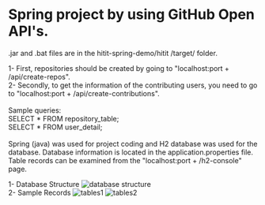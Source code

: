 # Spring project by using GitHub Open API's.  

.jar and .bat files are in the hitit-spring-demo/hitit /target/ folder.  

1- First, repositories should be created by going to "localhost:port + /api/create-repos".
<br>
2- Secondly, to get the information of the contributing users, you need to go to "localhost:port + /api/create-contributions".  
<br>
Sample queries:
<br>
SELECT * FROM repository_table;
<br>
SELECT * FROM user_detail;  
<br>
Spring (java) was used for project coding and H2 database was used for the database. Database information is located in the application.properties file. Table records can be examined from the "localhost:port + /h2-console" page.  

1- Database Structure
![database structure](https://github.com/kemoek/hitit-spring-demo/assets/59113696/886b202e-f087-4f09-922c-8467fb6c986f)
<br>
2- Sample Records
![tables1](https://github.com/kemoek/hitit-spring-demo/assets/59113696/14a946e2-dbba-498b-a55f-d5ff85f31d9b)
![tables2](https://github.com/kemoek/hitit-spring-demo/assets/59113696/e49c1a5e-4cb1-43a9-9fbb-e0faca24ad58)
